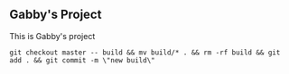 ## Gabby's Project

This is Gabby's project

```
git checkout master -- build && mv build/* . && rm -rf build && git add . && git commit -m \"new build\"
```
